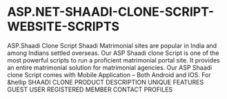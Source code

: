 # ASP.NET-SHAADI-CLONE-SCRIPT-WEBSITE-SCRIPTS
ASP.Shaadi Clone Script Shaadi Matrimonial sites are popular in India and among Indians settled overseas. Our ASP Shaadi clone Script is one of the most powerful scripts to run a proficient matrimonial portal site. It provides an entire matrimonial solution for matrimonial agencies. Our ASP Shaadi clone Script comes with Mobile Application – Both Android and IOS. For &amp;hellip
SHAADI CLONE PRODUCT DESCRIPTION
UNIQUE FEATURES
GUEST USER
REGISTERED MEMBER
CONTACT PROFILES
